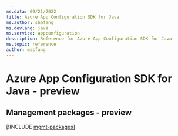 ```yaml
---
ms.data: 09/21/2022
title: Azure App Configuration SDK for Java
ms.author: shafang
ms.devlang: java
ms.service: appconfiguration
description: Reference for Azure App Configuration SDK for Java
ms.topic: reference
author: mssfang
---
```

# Azure App Configuration SDK for Java - preview

## Management packages - preview
[!INCLUDE [mgmt-packages](app-configuration-mgmt-index.md)]